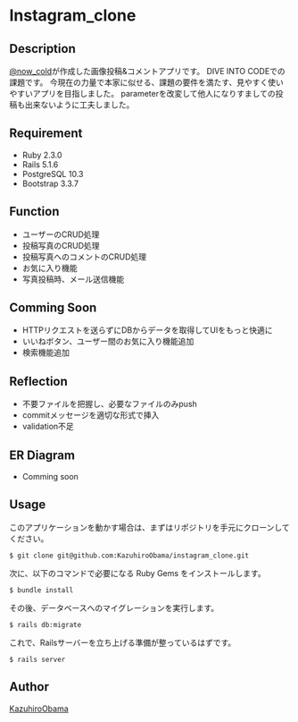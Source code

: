 Instagram_clone
========

## Description
[@now_cold](https://twitter.com/now_cold?lang=ja)が作成した画像投稿&コメントアプリです。
DIVE INTO CODEでの課題です。
今現在の力量で本家に似せる、課題の要件を満たす、見やすく使いやすいアプリを目指しました。
parameterを改変して他人になりすましての投稿も出来ないように工夫しました。

## Requirement
- Ruby 2.3.0
- Rails 5.1.6
- PostgreSQL 10.3
- Bootstrap 3.3.7

## Function
- ユーザーのCRUD処理
- 投稿写真のCRUD処理
- 投稿写真へのコメントのCRUD処理
- お気に入り機能
- 写真投稿時、メール送信機能

## Comming Soon
- HTTPリクエストを送らずにDBからデータを取得してUIをもっと快適に
- いいねボタン、ユーザー間のお気に入り機能追加
- 検索機能追加

## Reflection
- 不要ファイルを把握し、必要なファイルのみpush
- commitメッセージを適切な形式で挿入
- validation不足

## ER Diagram
- Comming soon

## Usage
このアプリケーションを動かす場合は、まずはリポジトリを手元にクローンしてください。

```
$ git clone git@github.com:KazuhiroObama/instagram_clone.git
```

次に、以下のコマンドで必要になる Ruby Gems をインストールします。

```
$ bundle install
```

その後、データベースへのマイグレーションを実行します。

```
$ rails db:migrate
```

これで、Railsサーバーを立ち上げる準備が整っているはずです。

```
$ rails server
```

## Author
[KazuhiroObama](https://github.com/KazuhiroObama)

